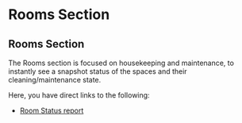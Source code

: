 # Rooms Section

## Rooms Section

The Rooms section is focused on housekeeping and maintenance, to instantly see a snapshot status of the spaces and their cleaning/maintenance state.

Here, you have direct links to the following:

* [Room Status report](https://github.com/MewsSystems/gitbook-guide/tree/cd142b0433c9bd9654d3a4d413c69a153f6dd3d9/reports/room-status.md)

